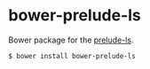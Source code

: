 # bower-prelude-ls

Bower package for the [prelude-ls](http://gkz.github.io/prelude-ls/).

```sh
$ bower install bower-prelude-ls
```
